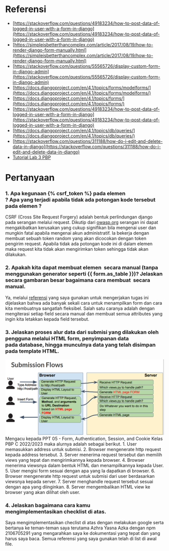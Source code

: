 # Referensi
- [https://stackoverflow.com/questions/49183234/how-to-post-data-of-logged-in-user-with-a-form-in-django](https://stackoverflow.com/questions/49183234/how-to-post-data-of-logged-in-user-with-a-form-in-django)
- [https://simpleisbetterthancomplex.com/article/2017/08/19/how-to-render-django-form-manually.html](https://simpleisbetterthancomplex.com/article/2017/08/19/how-to-render-django-form-manually.html)
- [https://stackoverflow.com/questions/55565726/display-custom-form-in-django-admin](https://stackoverflow.com/questions/55565726/display-custom-form-in-django-admin)
- [https://docs.djangoproject.com/en/4.1/topics/forms/modelforms/](https://docs.djangoproject.com/en/4.1/topics/forms/modelforms/)
- [https://docs.djangoproject.com/en/4.1/topics/forms/](https://docs.djangoproject.com/en/4.1/topics/forms/)
- [https://stackoverflow.com/questions/49183234/how-to-post-data-of-logged-in-user-with-a-form-in-django](https://stackoverflow.com/questions/49183234/how-to-post-data-of-logged-in-user-with-a-form-in-django)
- [https://docs.djangoproject.com/en/4.1/topics/db/queries/](https://docs.djangoproject.com/en/4.1/topics/db/queries/)
- [https://stackoverflow.com/questions/311188/how-do-i-edit-and-delete-data-in-django](https://stackoverflow.com/questions/311188/how-do-i-edit-and-delete-data-in-django)
- [Tutorial Lab 3 PBP](https://pbp-fasilkom-ui.github.io/ganjil-2023/assignments/tutorial/tutorial-3/)

# Pertanyaan

### 1. Apa kegunaan {% csrf_token %} pada elemen <form>? Apa yang terjadi apabila tidak ada potongan kode tersebut pada elemen <form>?
CSRF (Cross Site Request Forgery) adalah bentuk perlindungan django pada serangan melalui request. Dikutip dari [owasp.org](https://owasp.org/www-community/attacks/csrf) serangan ini dapat mengakibatkan kerusakan yang cukup signifikan bila mengenai user dan mungkin fatal apabila mengenai akun administratif. Ia bekerja dengan membuat sebuah token random yang akan dicocokan dengan token pengirim request. Apabila tidak ada potongan kode ini di dalam elemen <form> maka request kita tidak akan mengirimkan token sehingga tidak akan dilakukan.

### 2. Apakah kita dapat membuat elemen <form> secara manual (tanpa menggunakan generator seperti {{ form.as_table }})? Jelaskan secara gambaran besar bagaimana cara membuat <form> secara manual.
Ya, melalui [referensi](https://simpleisbetterthancomplex.com/article/2017/08/19/how-to-render-django-form-manually.html) yang saya gunakan untuk mengerjakan tugas ini dijelaskan bahwa ada banyak sekali cara untuk menampilkan form dan cara kita membuatnya sangatlah fleksibel. Salah satu caranya adalah dengan mengiterasi setiap field secara manual dan membuat semua attributes yang ingin kita letakkan kepada field tersebut.

### 3. Jelaskan proses alur data dari submisi yang dilakukan oleh pengguna melalui HTML form, penyimpanan data pada database, hingga munculnya data yang telah disimpan pada template HTML.
![FLOW SS](/todolist/Flow.png)
Mengacu kepada PPT 05 - Form, Authentication, Session, and Cookie Kelas PBP C 2022/2023 maka alurnya adalah sebagai berikut.
    1. User memasukkan address untuk submisi.
    2. Browser mengenerate http request kepada address tersebut.
    3. Server menerima request tersebut dan memilih views yang tepat dan mengirimkannya kepada browser.
    4. Browser menerima viewsnya dalam bentuk HTML dan menampilkannya kepada User.
    5. User mengisi form sesuai dengan apa yang Ia dapatkan di browser.
    6. Browser mengenerate http request untuk submisi dari user berdasarkan viewsnya kepada server.
    7. Server menghandle request tersebut sesuai dengan apa yang diinginkan.
    8. Server mengembalikan HTML view ke browser yang akan dilihat oleh user.

### 4. Jelaskan bagaimana cara kamu mengimplementasikan checklist di atas.
Saya mengimplementasikan checlist di atas dengan melakukan google serta bertanya ke teman-teman saya terutama Azhra Yasna Azka dengan npm 2106705291 yang mengarahkan saya ke dokumentasi yang tepat dan yang harus saya baca. Semua referensi yang saya gunakan telah di list di awal file.